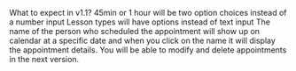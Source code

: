 What to expect in v1.1?
45min or 1 hour will be two option choices instead of a number input
Lesson types will have options instead of text input
The name of the person who scheduled the appointment will show up on calendar at a specific date and when you click on the name it will display the appointment details.
You will be able to modify and delete appointments in the next version.
